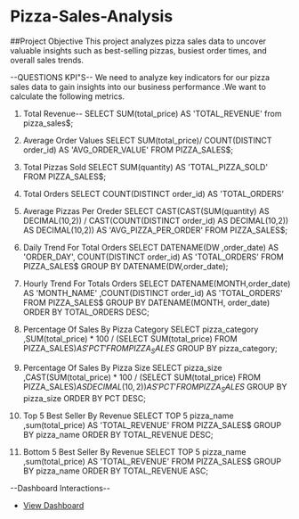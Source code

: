 # Pizza-Sales-Analysis 

##Project Objective
This project analyzes pizza sales data to uncover valuable insights such as best-selling pizzas, busiest order times, and overall sales trends. 

--QUESTIONS KPI"S--
 We need to analyze key indicators for our pizza sales data to gain insights into our business performance .We want to calculate the following metrics.

 1. Total Revenue-- 
SELECT SUM(total_price) AS 'TOTAL_REVENUE' from pizza_sales$;

2. Average Order Values
SELECT SUM(total_price)/ COUNT(DISTINCT order_id) AS 'AVG_ORDER_VALUE' 
 FROM PIZZA_SALES$;

 3. Total Pizzas Sold
 SELECT SUM(quantity) AS 'TOTAL_PIZZA_SOLD'
 FROM PIZZA_SALES$;

 4. Total Orders
 SELECT COUNT(DISTINCT order_id) AS 'TOTAL_ORDERS'


 5. Average Pizzas Per Oreder
 SELECT CAST(CAST(SUM(quantity) AS DECIMAL(10,2)) /
 CAST(COUNT(DISTINCT order_id) AS DECIMAL(10,2)) AS DECIMAL(10,2)) AS 'AVG_PIZZA_PER_ORDER'
 FROM PIZZA_SALES$;

 6. Daily Trend For Total Orders
 SELECT DATENAME(DW ,order_date) AS 'ORDER_DAY', COUNT(DISTINCT order_id) AS 'TOTAL_ORDERS'
 FROM PIZZA_SALES$
 GROUP BY DATENAME(DW,order_date);

 7. Hourly Trend For Totals Orders
 SELECT DATENAME(MONTH,order_date) AS 'MONTH_NAME' ,COUNT(DISTINCT order_id) AS 'TOTAL_ORDERS'
 FROM PIZZA_SALES$
 GROUP BY DATENAME(MONTH, order_date)
 ORDER BY TOTAL_ORDERS DESC;

  8. Percentage Of Sales By Pizza Category
  SELECT pizza_category ,SUM(total_price) * 100 / (SELECT SUM(total_price) FROM PIZZA_SALES$) AS 'PCT'
  FROM PIZZA_SALES$
  GROUP BY pizza_category;

   9. Percentage Of Sales By Pizza Size
  SELECT pizza_size ,CAST(SUM(total_price) * 100 / (SELECT SUM(total_price) FROM PIZZA_SALES$) AS DECIMAL(10,2)) AS 'PCT' 
  FROM PIZZA_SALES$
  GROUP BY pizza_size
  ORDER BY PCT DESC;

  10. Top 5 Best Seller By Revenue
  SELECT TOP 5 pizza_name ,sum(total_price) AS 'TOTAL_REVENUE' 
  FROM PIZZA_SALES$
  GROUP BY pizza_name
  ORDER BY TOTAL_REVENUE DESC;

 
  11.  Bottom 5 Best Seller By Revenue
  SELECT TOP 5 pizza_name ,sum(total_price) AS 'TOTAL_REVENUE' 
  FROM PIZZA_SALES$
  GROUP BY pizza_name
  ORDER BY TOTAL_REVENUE ASC;

--Dashboard Interactions--
  - <a href="https://github.com/sukritideb28/Pizza-Sales-Analysis/commit/ef003f7ef9e153f47da7f2937ff745c79f40ae2b">View Dashboard</a>
